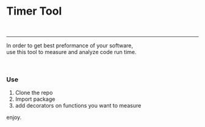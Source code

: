 <h1>Timer Tool</h1>
<br><hr>
In order to get best preformance of your software,<br>
use this tool to measure and analyze code run time.

<br><h3>Use</h3>
1. Clone the repo
2. Import package
3. add decorators on functions you want to measure

enjoy.
